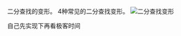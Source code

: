 二分查找的变形。
4种常见的二分查找变形。
![二分查找变形](https://upload-images.jianshu.io/upload_images/4237685-1902e29825936c36.png?imageMogr2/auto-orient/strip%7CimageView2/2/w/1240)

自己先实现下再看极客时间
